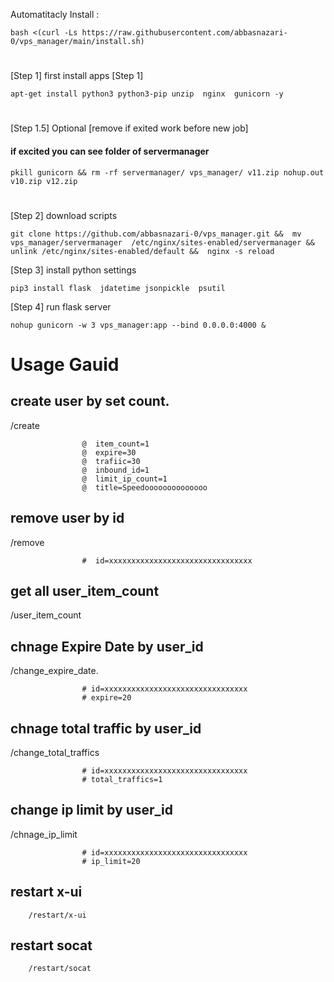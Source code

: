 Automatitacly Install : 


    bash <(curl -Ls https://raw.githubusercontent.com/abbasnazari-0/vps_manager/main/install.sh)



#


[Step 1] first install apps [Step 1]

    apt-get install python3 python3-pip unzip  nginx  gunicorn -y

# 

[Step 1.5] Optional [remove if exited work before new job]
#### if excited you can see folder of servermanager

    pkill gunicorn && rm -rf servermanager/ vps_manager/ v11.zip nohup.out  v10.zip v12.zip 
#  

[Step 2] download scripts

    git clone https://github.com/abbasnazari-0/vps_manager.git &&  mv vps_manager/servermanager  /etc/nginx/sites-enabled/servermanager && unlink /etc/nginx/sites-enabled/default &&  nginx -s reload

[Step 3] install python settings

    pip3 install flask  jdatetime jsonpickle  psutil

[Step 4] run flask server

    nohup gunicorn -w 3 vps_manager:app --bind 0.0.0.0:4000 &




# Usage Gauid
 
## create user by set count.
 /create 
 
                    @  item_count=1
                    @  expire=30
                    @  trafiic=30
                    @  inbound_id=1
                    @  limit_ip_count=1
                    @  title=Speedoooooooooooooo


## remove user by id
/remove 

                    #  id=xxxxxxxxxxxxxxxxxxxxxxxxxxxxxxxx
                    


## get all user_item_count 

/user_item_count



## chnage Expire Date by user_id

/change_expire_date.

                    # id=xxxxxxxxxxxxxxxxxxxxxxxxxxxxxxxx
                    # expire=20



## chnage total traffic by user_id                    

/change_total_traffics

                    # id=xxxxxxxxxxxxxxxxxxxxxxxxxxxxxxxx
                    # total_traffics=1



## change ip limit by user_id        

/chnage_ip_limit

                    # id=xxxxxxxxxxxxxxxxxxxxxxxxxxxxxxxx
                    # ip_limit=20
                    
## restart x-ui      

        /restart/x-ui
        
## restart socat

        /restart/socat
